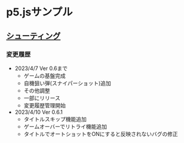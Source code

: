 # p5.jsサンプル

## [シューティング](shooting/)
### 変更履歴
- 2023/4/7 Ver 0.6まで
  - ゲームの基盤完成
  - 自機狙い弾(スナイパーショット)追加
  - その他調整
  - 一部にリリース
  - 変更履歴管理開始
- 2023/4/10 Ver 0.6.1
  - タイトルスキップ機能追加
  - ゲームオーバーでリトライ機能追加
  - タイトルでオートショットをONにすると反映されないバグの修正
